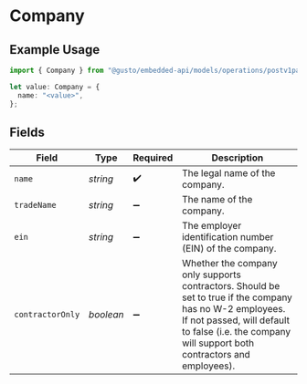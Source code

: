 # Company

## Example Usage

```typescript
import { Company } from "@gusto/embedded-api/models/operations/postv1partnermanagedcompanies.js";

let value: Company = {
  name: "<value>",
};
```

## Fields

| Field                                                                                                                                                                                                          | Type                                                                                                                                                                                                           | Required                                                                                                                                                                                                       | Description                                                                                                                                                                                                    |
| -------------------------------------------------------------------------------------------------------------------------------------------------------------------------------------------------------------- | -------------------------------------------------------------------------------------------------------------------------------------------------------------------------------------------------------------- | -------------------------------------------------------------------------------------------------------------------------------------------------------------------------------------------------------------- | -------------------------------------------------------------------------------------------------------------------------------------------------------------------------------------------------------------- |
| `name`                                                                                                                                                                                                         | *string*                                                                                                                                                                                                       | :heavy_check_mark:                                                                                                                                                                                             | The legal name of the company.                                                                                                                                                                                 |
| `tradeName`                                                                                                                                                                                                    | *string*                                                                                                                                                                                                       | :heavy_minus_sign:                                                                                                                                                                                             | The name of the company.                                                                                                                                                                                       |
| `ein`                                                                                                                                                                                                          | *string*                                                                                                                                                                                                       | :heavy_minus_sign:                                                                                                                                                                                             | The employer identification number (EIN) of the company.                                                                                                                                                       |
| `contractorOnly`                                                                                                                                                                                               | *boolean*                                                                                                                                                                                                      | :heavy_minus_sign:                                                                                                                                                                                             | Whether the company only supports contractors. Should be set to true if the company has no W-2 employees. If not passed, will default to false (i.e. the company will support both contractors and employees). |